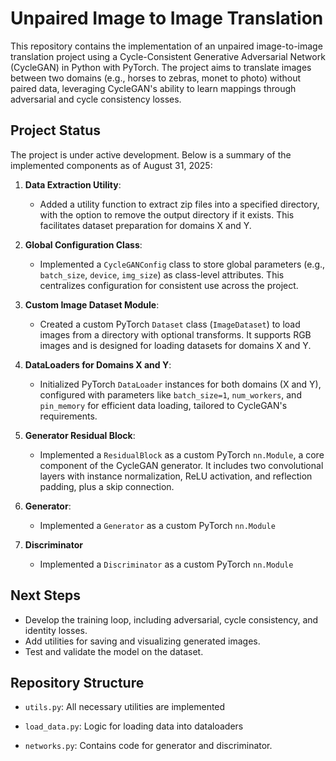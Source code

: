 # Unpaired Image to Image Translation

This repository contains the implementation of an unpaired image-to-image translation project using a Cycle-Consistent Generative Adversarial Network (CycleGAN) in Python with PyTorch. The project aims to translate images between two domains (e.g., horses to zebras, monet to photo) without paired data, leveraging CycleGAN's ability to learn mappings through adversarial and cycle consistency losses.

## Project Status

The project is under active development. Below is a summary of the implemented components as of August 31, 2025:

1. **Data Extraction Utility**:

   - Added a utility function to extract zip files into a specified directory, with the option to remove the output directory if it exists. This facilitates dataset preparation for domains X and Y.

2. **Global Configuration Class**:

   - Implemented a `CycleGANConfig` class to store global parameters (e.g., `batch_size`, `device`, `img_size`) as class-level attributes. This centralizes configuration for consistent use across the project.

3. **Custom Image Dataset Module**:

   - Created a custom PyTorch `Dataset` class (`ImageDataset`) to load images from a directory with optional transforms. It supports RGB images and is designed for loading datasets for domains X and Y.

4. **DataLoaders for Domains X and Y**:

   - Initialized PyTorch `DataLoader` instances for both domains (X and Y), configured with parameters like `batch_size=1`, `num_workers`, and `pin_memory` for efficient data loading, tailored to CycleGAN's requirements.

5. **Generator Residual Block**:

   - Implemented a `ResidualBlock` as a custom PyTorch `nn.Module`, a core component of the CycleGAN generator. It includes two convolutional layers with instance normalization, ReLU activation, and reflection padding, plus a skip connection.

6. **Generator**:

   - Implemented a `Generator` as a custom PyTorch `nn.Module`

7. **Discriminator**

   - Implemented a `Discriminator` as a custom PyTorch `nn.Module`

## Next Steps

- Develop the training loop, including adversarial, cycle consistency, and identity losses.
- Add utilities for saving and visualizing generated images.
- Test and validate the model on the dataset.

## Repository Structure

- `utils.py`: All necessary utilities are implemented

- `load_data.py`: Logic for loading data into dataloaders

- `networks.py`: Contains code for generator and discriminator.
